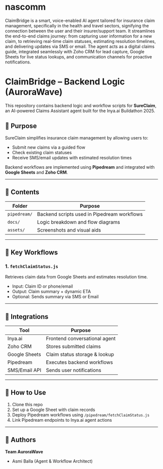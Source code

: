 # nascomm
ClaimBridge is a smart, voice-enabled AI agent tailored for insurance claim management, specifically in the health and travel sectors, signifying the  connection between the user and their insurer/support team. It streamlines the end-to-end claims journey: from capturing user information for a new claim, to retrieving real-time claim statuses, estimating resolution timelines, and delivering updates via SMS or email. The agent acts as a digital claims guide, integrated seamlessly with Zoho CRM for lead capture, Google Sheets for live status lookups, and communication channels for proactive notifications.

# ClaimBridge – Backend Logic (AuroraWave)

This repository contains backend logic and workflow scripts for **SureClaim**, an AI-powered Claims Assistant agent built for the Inya.ai Buildathon 2025.

## 🧠 Purpose

SureClaim simplifies insurance claim management by allowing users to:
- Submit new claims via a guided flow
- Check existing claim statuses
- Receive SMS/email updates with estimated resolution times

Backend workflows are implemented using **Pipedream** and integrated with **Google Sheets** and **Zoho CRM**.

---

## 📁 Contents

| Folder | Purpose |
|--------|---------|
| `pipedream/` | Backend scripts used in Pipedream workflows |
| `docs/` | Logic breakdown and flow diagrams |
| `assets/` | Screenshots and visual aids |

---

## 🔁 Key Workflows

### 1. `fetchClaimStatus.js`
Retrieves claim data from Google Sheets and estimates resolution time.

- Input: Claim ID or phone/email
- Output: Claim summary + dynamic ETA
- Optional: Sends summary via SMS or Email

---

## 🔌 Integrations

| Tool         | Purpose                        |
|--------------|--------------------------------|
| Inya.ai      | Frontend conversational agent  |
| Zoho CRM     | Stores submitted claims        |
| Google Sheets| Claim status storage & lookup  |
| Pipedream    | Executes backend workflows     |
| SMS/Email API| Sends user notifications       |

---

## 🚀 How to Use

1. Clone this repo
2. Set up a Google Sheet with claim records
3. Deploy Pipedream workflows using `/pipedream/fetchClaimStatus.js`
4. Link Pipedream endpoints to Inya.ai agent actions

---

## 🧾 Authors
**Team AuroraWave**
- Asmi Balla (Agent & Workflow Architect)

